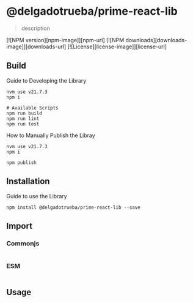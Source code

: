 # @delgadotrueba/prime-react-lib

> description

[![NPM version][npm-image]][npm-url]
[![NPM downloads][downloads-image]][downloads-url]
[![License][license-image]][license-url]

## Build

Guide to Developing the Library

```
nvm use v21.7.3
npm i

# Available Scripts
npm run build
npm run lint
npm run test
```

How to Manually Publish the Libray

```
nvm use v21.7.3
npm i

npm publish
```

## Installation

Guide to use the Library

```
npm install @delgadotrueba/prime-react-lib --save
```

## Import

### Commonjs

```js

```

### ESM

```js

```

## Usage
